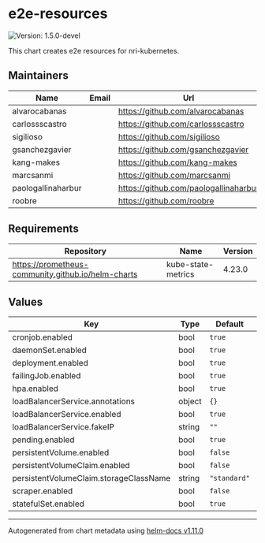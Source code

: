 # e2e-resources

![Version: 1.5.0-devel](https://img.shields.io/badge/Version-1.5.0--devel-informational?style=flat-square)

This chart creates e2e resources for nri-kubernetes.

## Maintainers

| Name | Email | Url |
| ---- | ------ | --- |
| alvarocabanas |  | <https://github.com/alvarocabanas> |
| carlossscastro |  | <https://github.com/carlossscastro> |
| sigilioso |  | <https://github.com/sigilioso> |
| gsanchezgavier |  | <https://github.com/gsanchezgavier> |
| kang-makes |  | <https://github.com/kang-makes> |
| marcsanmi |  | <https://github.com/marcsanmi> |
| paologallinaharbur |  | <https://github.com/paologallinaharbur> |
| roobre |  | <https://github.com/roobre> |

## Requirements

| Repository | Name | Version |
|------------|------|---------|
| https://prometheus-community.github.io/helm-charts | kube-state-metrics | 4.23.0 |

## Values

| Key | Type | Default | Description |
|-----|------|---------|-------------|
| cronjob.enabled | bool | `true` |  |
| daemonSet.enabled | bool | `true` |  |
| deployment.enabled | bool | `true` |  |
| failingJob.enabled | bool | `true` |  |
| hpa.enabled | bool | `true` |  |
| loadBalancerService.annotations | object | `{}` |  |
| loadBalancerService.enabled | bool | `true` |  |
| loadBalancerService.fakeIP | string | `""` |  |
| pending.enabled | bool | `true` |  |
| persistentVolume.enabled | bool | `false` |  |
| persistentVolumeClaim.enabled | bool | `false` |  |
| persistentVolumeClaim.storageClassName | string | `"standard"` |  |
| scraper.enabled | bool | `false` |  |
| statefulSet.enabled | bool | `true` |  |

----------------------------------------------
Autogenerated from chart metadata using [helm-docs v1.11.0](https://github.com/norwoodj/helm-docs/releases/v1.11.0)
